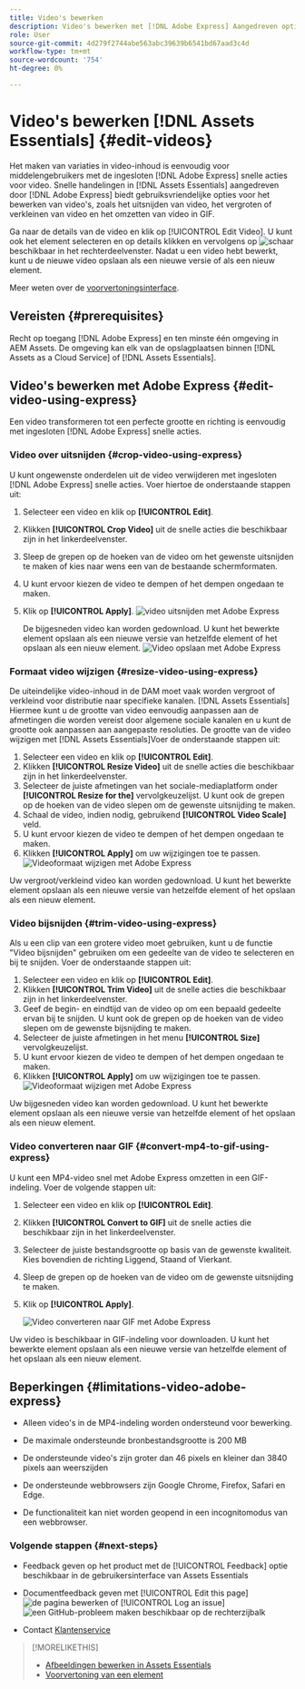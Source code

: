 ```yaml
---
title: Video's bewerken
description: Video's bewerken met [!DNL Adobe Express] Aangedreven opties en sparen bijgewerkte video's als versies.
role: User
source-git-commit: 4d279f2744abe563abc39639b6541bd67aad3c4d
workflow-type: tm+mt
source-wordcount: '754'
ht-degree: 0%

---
```


# Video&#39;s bewerken [!DNL Assets Essentials] {#edit-videos}

Het maken van variaties in video-inhoud is eenvoudig voor middelengebruikers met de ingesloten [!DNL Adobe Express] snelle acties voor video. Snelle handelingen in [!DNL Assets Essentials] aangedreven door [!DNL Adobe Express] biedt gebruiksvriendelijke opties voor het bewerken van video&#39;s, zoals het uitsnijden van video, het vergroten of verkleinen van video en het omzetten van video in GIF.

Ga naar de details van de video en klik op [!UICONTROL Edit Video]. U kunt ook het element selecteren en op details klikken en vervolgens op ![schaar](assets/do-not-localize/cut.svg) beschikbaar in het rechterdeelvenster. Nadat u een video hebt bewerkt, kunt u de nieuwe video opslaan als een nieuwe versie of als een nieuw element.

Meer weten over de [voorvertoningsinterface](/help/using/navigate-view.md#preview-assets).

## Vereisten {#prerequisites}

Recht op toegang [!DNL Adobe Express] en ten minste één omgeving in AEM Assets. De omgeving kan elk van de opslagplaatsen binnen [!DNL Assets as a Cloud Service] of [!DNL Assets Essentials].

## Video&#39;s bewerken met Adobe Express {#edit-video-using-express}

Een video transformeren tot een perfecte grootte en richting is eenvoudig met ingesloten [!DNL Adobe Express] snelle acties.

### Video over uitsnijden {#crop-video-using-express}

U kunt ongewenste onderdelen uit de video verwijderen met ingesloten [!DNL Adobe Express] snelle acties. Voer hiertoe de onderstaande stappen uit:

1. Selecteer een video en klik op **[!UICONTROL Edit]**.
2. Klikken **[!UICONTROL Crop Video]** uit de snelle acties die beschikbaar zijn in het linkerdeelvenster.
3. Sleep de grepen op de hoeken van de video om het gewenste uitsnijden te maken of kies naar wens een van de bestaande schermformaten.
4. U kunt ervoor kiezen de video te dempen of het dempen ongedaan te maken.
5. Klik op **[!UICONTROL Apply]**.
   ![video uitsnijden met Adobe Express](/help/using/assets/adobe-express-crop-video.png)

   De bijgesneden video kan worden gedownload. U kunt het bewerkte element opslaan als een nieuwe versie van hetzelfde element of het opslaan als een nieuw element. ![Video opslaan met Adobe Express](/help/using/assets/adobe-express-save-video.png)

### Formaat video wijzigen {#resize-video-using-express}

De uiteindelijke video-inhoud in de DAM moet vaak worden vergroot of verkleind voor distributie naar specifieke kanalen. [!DNL Assets Essentials] Hiermee kunt u de grootte van video eenvoudig aanpassen aan de afmetingen die worden vereist door algemene sociale kanalen en u kunt de grootte ook aanpassen aan aangepaste resoluties. De grootte van de video wijzigen met [!DNL Assets Essentials]Voer de onderstaande stappen uit:

1. Selecteer een video en klik op **[!UICONTROL Edit]**.
2. Klikken **[!UICONTROL Resize Video]** uit de snelle acties die beschikbaar zijn in het linkerdeelvenster.
3. Selecteer de juiste afmetingen van het sociale-mediaplatform onder **[!UICONTROL Resize for the]** vervolgkeuzelijst. U kunt ook de grepen op de hoeken van de video slepen om de gewenste uitsnijding te maken.
4. Schaal de video, indien nodig, gebruikend **[!UICONTROL Video Scale]** veld.
5. U kunt ervoor kiezen de video te dempen of het dempen ongedaan te maken.
6. Klikken **[!UICONTROL Apply]** om uw wijzigingen toe te passen.
   ![Videoformaat wijzigen met Adobe Express](/help/using/assets/adobe-express-resize-video.png)

Uw vergroot/verkleind video kan worden gedownload. U kunt het bewerkte element opslaan als een nieuwe versie van hetzelfde element of het opslaan als een nieuw element.

### Video bijsnijden {#trim-video-using-express}

Als u een clip van een grotere video moet gebruiken, kunt u de functie &quot;Video bijsnijden&quot; gebruiken om een gedeelte van de video te selecteren en bij te snijden. Voer de onderstaande stappen uit:

1. Selecteer een video en klik op **[!UICONTROL Edit]**.
2. Klikken **[!UICONTROL Trim Video]** uit de snelle acties die beschikbaar zijn in het linkerdeelvenster.
3. Geef de begin- en eindtijd van de video op om een bepaald gedeelte ervan bij te snijden. U kunt ook de grepen op de hoeken van de video slepen om de gewenste bijsnijding te maken.
4. Selecteer de juiste afmetingen in het menu **[!UICONTROL Size]** vervolgkeuzelijst.
5. U kunt ervoor kiezen de video te dempen of het dempen ongedaan te maken.
6. Klikken **[!UICONTROL Apply]** om uw wijzigingen toe te passen.
   ![Videoformaat wijzigen met Adobe Express](/help/using/assets/adobe-express-trim-video.png)

Uw bijgesneden video kan worden gedownload. U kunt het bewerkte element opslaan als een nieuwe versie van hetzelfde element of het opslaan als een nieuw element.

### Video converteren naar GIF {#convert-mp4-to-gif-using-express}

U kunt een MP4-video snel met Adobe Express omzetten in een GIF-indeling. Voer de volgende stappen uit:

1. Selecteer een video en klik op **[!UICONTROL Edit]**.
2. Klikken **[!UICONTROL Convert to GIF]** uit de snelle acties die beschikbaar zijn in het linkerdeelvenster.
3. Selecteer de juiste bestandsgrootte op basis van de gewenste kwaliteit. Kies bovendien de richting Liggend, Staand of Vierkant.
4. Sleep de grepen op de hoeken van de video om de gewenste uitsnijding te maken.
5. Klik op **[!UICONTROL Apply]**.

   ![Video converteren naar GIF met Adobe Express](/help/using/assets/adobe-express-convert-video-to-gif.png)

Uw video is beschikbaar in GIF-indeling voor downloaden. U kunt het bewerkte element opslaan als een nieuwe versie van hetzelfde element of het opslaan als een nieuw element.

## Beperkingen {#limitations-video-adobe-express}

* Alleen video&#39;s in de MP4-indeling worden ondersteund voor bewerking.

* De maximale ondersteunde bronbestandsgrootte is 200 MB

* De ondersteunde video&#39;s zijn groter dan 46 pixels en kleiner dan 3840 pixels aan weerszijden

* De ondersteunde webbrowsers zijn Google Chrome, Firefox, Safari en Edge.

* De functionaliteit kan niet worden geopend in een incognitomodus van een webbrowser.

### Volgende stappen {#next-steps}

* Feedback geven op het product met de [!UICONTROL Feedback] optie beschikbaar in de gebruikersinterface van Assets Essentials

* Documentfeedback geven met [!UICONTROL Edit this page] ![de pagina bewerken](assets/do-not-localize/edit-page.png) of [!UICONTROL Log an issue] ![een GitHub-probleem maken](assets/do-not-localize/github-issue.png) beschikbaar op de rechterzijbalk

* Contact [Klantenservice](https://experienceleague.adobe.com/?support-solution=General#support)

>[!MORELIKETHIS]
>
>* [Afbeeldingen bewerken in Assets Essentials](/help/using/edit-images.md)
>* [Voorvertoning van een element](/help/using/navigate-view.md#preview-assets)